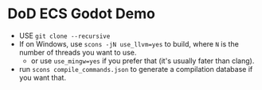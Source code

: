 # DoD ECS Godot Demo
* USE `git clone --recursive`
* If on Windows, use `scons -jN use_llvm=yes` to build, where `N` is the number of threads you want to use.
  - or use `use_mingw=yes` if you prefer that (it's usually fater than clang).
* run `scons compile_commands.json` to generate a compilation database if you want that.
